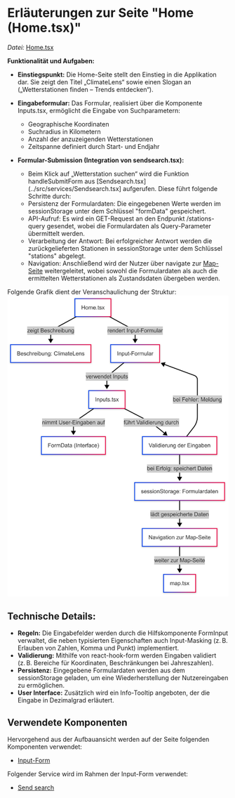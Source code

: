 # Erläuterungen zur Seite "Home (Home.tsx)"

*Datei:* [Home.tsx](../src/pages/Home.tsx)

**Funktionalität und Aufgaben:**
- **Einstiegspunkt:** Die Home-Seite stellt den Einstieg in die Applikation dar. Sie zeigt den Titel „ClimateLens“ sowie einen Slogan an („Wetterstationen finden – Trends entdecken“).
  
- **Eingabeformular:**
Das Formular, realisiert über die Komponente Inputs.tsx, ermöglicht die Eingabe von Suchparametern:
    - Geographische Koordinaten 
    - Suchradius in Kilometern
    - Anzahl der anzuzeigenden Wetterstationen
    - Zeitspanne definiert durch Start- und Endjahr
      
- **Formular-Submission (Integration von sendsearch.tsx):**
    - Beim Klick auf „Wetterstation suchen“ wird die Funktion handleSubmitForm aus [Sendsearch.tsx](../src/services/Sendsearch.tsx] aufgerufen. Diese führt folgende Schritte durch:
    - Persistenz der Formulardaten: Die eingegebenen Werte werden im sessionStorage unter dem Schlüssel "formData" gespeichert.
    - API-Aufruf: Es wird ein GET-Request an den Endpunkt /stations-query gesendet, wobei die Formulardaten als Query-Parameter übermittelt werden.
    - Verarbeitung der Antwort: Bei erfolgreicher Antwort werden die zurückgelieferten Stationen in sessionStorage unter dem Schlüssel "stations" abgelegt.
    - Navigation: Anschließend wird der Nutzer über navigate zur [Map-Seite](../src/pages/Map.tsx) weitergeleitet, wobei sowohl die Formulardaten als auch die ermittelten Wetterstationen als Zustandsdaten übergeben werden.

Folgende Grafik dient der Veranschaulichung der Struktur: ![Overview](../doc/img/Home_Page.png)

## Technische Details:

- **Regeln:** Die Eingabefelder werden durch die Hilfskomponente FormInput verwaltet, die neben typisierten Eigenschaften auch Input-Masking (z. B. Erlauben von Zahlen, Komma und Punkt) implementiert.
- **Validierung:** Mithilfe von react-hook-form werden Eingaben validiert (z. B. Bereiche für Koordinaten, Beschränkungen bei Jahreszahlen).
- **Persistenz:** Eingegebene Formulardaten werden aus dem sessionStorage geladen, um eine Wiederherstellung der Nutzereingaben zu ermöglichen.
- **User Interface:**
Zusätzlich wird ein Info-Tooltip angeboten, der die Eingabe in Dezimalgrad erläutert.


## Verwendete Komponenten
Hervorgehend aus der Aufbauansicht werden auf der Seite folgenden Komponenten verwendet:

- [Input-Form](../src/components/Inputs.tsx)

Folgender Service wird im Rahmen der Input-Form verwendet: 
- [Send search](../src/services/Sendsearch.tsx)

